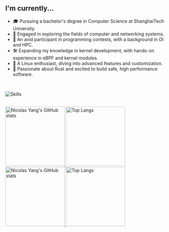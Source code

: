 ## I'm currently...

* 🎓 Pursuing a bachelor's degree in Computer Science at ShanghaiTech University.
* 🌱 Engaged in exploring the fields of computer and networking systems.
* 🎈 An avid participant in programming contests, with a background in OI and HPC.
* 🛠️ Expanding my knowledge in kernel development, with hands-on experience in eBPF and kernel modules.
* 🐧 A Linux enthusiast, diving into advanced features and customization.
* 🦀 Passionate about Rust and excited to build safe, high performance software.

<br>

![Skills](https://skillicons.dev/icons?i=py,c,cpp,rust,go,ts,js,bash,latex,regex,matlab,linux,pytorch,cmake,docker,kubernetes,git,vscode,blender,postgres,sqlite,prisma,github,nodejs,fastapi,nestjs,d3,react,tailwind,vue)

<br>

<a href="https://github-readme-stats-one-bice.vercel.app/api?username=profetia&show_icons=true&include_all_commits=true&role=OWNER,ORGANIZATION_MEMBER&count_private=true&card_width=432#gh-light-mode-only" target="_blank">
  <img src="https://github-readme-stats-one-bice.vercel.app/api?username=profetia&show_icons=true&include_all_commits=true&role=OWNER,ORGANIZATION_MEMBER&count_private=true&card_width=432#gh-light-mode-only" alt="Nicolas Yang's GitHub stats" height="185px">
</a>
<a href="https://github-readme-stats-seven-rho-46.vercel.app/api/top-langs/?username=profetia&theme=transparent&layout=compact&langs_count=8&hide=html,css,perl,javascript,cmake,makefile&include_all_commits=true&role=OWNER,ORGANIZATION_MEMBER&include_orgs=true&size_weight=0.5&count_weight=0.5&card_width=432&exclude_repo=dawn-breaker#gh-light-mode-only">
  <img src="https://github-readme-stats-seven-rho-46.vercel.app/api/top-langs/?username=profetia&theme=transparent&layout=compact&langs_count=8&hide=html,css,perl,javascript,cmake,makefile&include_all_commits=true&role=OWNER,ORGANIZATION_MEMBER&include_orgs=true&size_weight=0.5&count_weight=0.5&card_width=432&exclude_repo=dawn-breaker#gh-light-mode-only" alt="Top Langs" height="185px">
</a>

<a href="https://github-readme-stats-one-bice.vercel.app/api?username=profetia&theme=transparent&show_icons=true&include_all_commits=true&role=OWNER,ORGANIZATION_MEMBER&count_private=true&card_width=432#gh-dark-mode-only" target="_blank">
  <img src="https://github-readme-stats-one-bice.vercel.app/api?username=profetia&theme=transparent&show_icons=true&include_all_commits=true&role=OWNER,ORGANIZATION_MEMBER&count_private=true&card_width=432#gh-dark-mode-only" alt="Nicolas Yang's GitHub stats" height="185px">
</a>
<a href="https://github-readme-stats-seven-rho-46.vercel.app/api/top-langs/?username=profetia&theme=transparent&layout=compact&langs_count=8&hide=html,css,perl,javascript,cmake,makefile&include_all_commits=true&role=OWNER,ORGANIZATION_MEMBER&include_orgs=true&size_weight=0.5&count_weight=0.5&card_width=432&exclude_repo=dawn-breaker#gh-dark-mode-only">
  <img src="https://github-readme-stats-seven-rho-46.vercel.app/api/top-langs/?username=profetia&theme=transparent&layout=compact&langs_count=8&hide=html,css,perl,javascript,cmake,makefile&include_all_commits=true&role=OWNER,ORGANIZATION_MEMBER&include_orgs=true&size_weight=0.5&count_weight=0.5&card_width=432&exclude_repo=dawn-breaker#gh-dark-mode-only" alt="Top Langs" height="185px">
</a>
